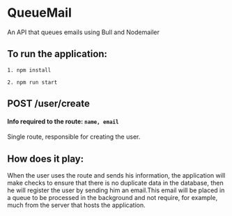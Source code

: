 # QueueMail

An API that queues emails using Bull and Nodemailer

## To run the application:

```
1. npm install
```
```
2. npm run start
```

## POST /user/create

#### Info required to the route: ```name, email```

Single route, responsible for creating the user.


## How does it play:

When the user uses the route and sends his information, the application will make checks to ensure that there is no duplicate data in the database, then he will register the user by sending him an email.This email will be placed in a queue to be processed in the background and not require, for example, much from the server that hosts the application.
